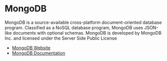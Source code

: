 # MongoDB

MongoDB is a source-available cross-platform document-oriented database program. Classified as a NoSQL database program, MongoDB uses JSON-like documents with optional schemas. MongoDB is developed by MongoDB Inc. and licensed under the Server Side Public License

- [MongoDB Website](https://www.mongodb.com/)
- [MongoDB Documentation](https://docs.mongodb.com/)
